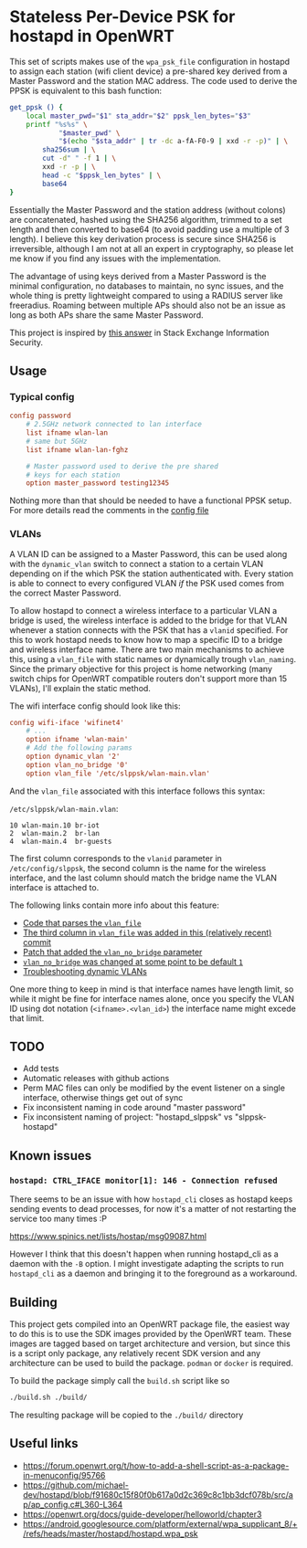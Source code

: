 # Stateless Per-Device PSK for hostapd in OpenWRT

This set of scripts makes use of the `wpa_psk_file` configuration
in hostapd to assign each station (wifi client device) a pre-shared
key derived from a Master Password and the station MAC address. The
code used to derive the PPSK is equivalent to this bash function:

```bash
get_ppsk () {
    local master_pwd="$1" sta_addr="$2" ppsk_len_bytes="$3"
    printf "%s%s" \
            "$master_pwd" \
            "$(echo "$sta_addr" | tr -dc a-fA-F0-9 | xxd -r -p)" | \
        sha256sum | \
        cut -d" " -f 1 | \
        xxd -r -p | \
        head -c "$ppsk_len_bytes" | \
        base64
}
```

Essentially the Master Password and the station address (without
colons) are concatenated, hashed using the SHA256 algorithm,
trimmed to a set length and then converted to base64 (to avoid
padding use a multiple of 3 length). I believe this key derivation
process is secure since SHA256 is irreversible, although I am not
at all an expert in cryptography, so please let me know if you find
any issues with the implementation.

The advantage of using keys derived from a Master Password is the
minimal configuration, no databases to maintain, no sync issues, and
the whole thing is pretty lightweight compared to using a RADIUS server
like freeradius. Roaming between multiple APs should also not be an
issue as long as both APs share the same Master Password.

This project is inspired by
[this answer](https://security.stackexchange.com/a/266499/193181)
in Stack Exchange Information Security.

## Usage

### Typical config

```conf
config password
    # 2.5GHz network connected to lan interface
    list ifname wlan-lan
    # same but 5GHz
    list ifname wlan-lan-fghz

    # Master password used to derive the pre shared
    # keys for each station
    option master_password testing12345
```

Nothing more than that should be needed to have a functional PPSK
setup. For more details read the comments in the
[config file](./files/etc/config/slppsk)

### VLANs

A VLAN ID can be assigned to a Master Password, this can be used
along with the `dynamic_vlan` switch to connect a station to a certain
VLAN depending on if the which PSK the station authenticated with.
Every station is able to connect to every configured VLAN _if_ the PSK
used comes from the correct Master Password.

To allow hostapd to connect a wireless interface to a particular
VLAN a bridge is used, the wireless interface is added to
the bridge for that VLAN whenever a station connects with
the PSK that has a `vlanid` specified. For this to work
hostapd needs to know how to map a specific ID to a bridge
and wireless interface name. There are two main mechanisms to
achieve this, using a `vlan_file` with static names or
dynamically trough `vlan_naming`. Since the primary objective
for this project is home networking (many switch chips for OpenWRT
compatible routers don't support more than 15 VLANs), I'll
explain the static method.

The wifi interface config should look like this:

```conf
config wifi-iface 'wifinet4'
    # ...
    option ifname 'wlan-main'
    # Add the following params
    option dynamic_vlan '2'
    option vlan_no_bridge '0'
    option vlan_file '/etc/slppsk/wlan-main.vlan'
```

And the `vlan_file` associated with this interface follows this
syntax:

`/etc/slppsk/wlan-main.vlan`:

```text
10 wlan-main.10 br-iot
2  wlan-main.2  br-lan
4  wlan-main.4  br-guests
```

The first column corresponds to the `vlanid` parameter in
`/etc/config/slppsk`, the second column is the name for the
wireless interface, and the last column should match the bridge
name the VLAN interface is attached to.

The following links contain more info about this feature:

* [Code that parses the `vlan_file`](https://w1.fi/cgit/hostap/tree/hostapd/config_file.c?id=4d663233e64f639998aab31195ab7c819164019c#n36)
* [The third column in `vlan_file` was added in this (relatively recent) commit](https://w1.fi/cgit/hostap/commit/?id=4d663233e64f639998aab31195ab7c819164019c)
* [Patch that added the `vlan_no_bridge` parameter](https://github.com/openwrt/openwrt/blob/openwrt-21.02/package/network/services/hostapd/patches/710-vlan_no_bridge.patch)
* [`vlan_no_bridge` was changed at some point to be default `1`](https://github.com/openwrt/openwrt/issues/9944)
* [Troubleshooting dynamic VLANs](https://openwrt.org/docs/guide-user/network/wifi/wireless.security.8021x#how_it_workstroubleshooting)

One more thing to keep in mind is that interface names have length
limit, so while it might be fine for interface names alone,
once you specify the VLAN ID using dot notation (`<ifname>.<vlan_id>`)
the interface name might excede that limit.

## TODO

* Add tests
* Automatic releases with github actions
* Perm MAC files can only be modified by the event listener on a single interface, otherwise things get out of sync
* Fix inconsistent naming in code around "master password"
* Fix inconsistent naming of project: "hostapd_slppsk" vs "slppsk-hostapd"

## Known issues

### `hostapd: CTRL_IFACE monitor[1]: 146 - Connection refused`

There seems to be an issue with how `hostapd_cli` closes as hostapd
keeps sending events to dead processes, for now it's a matter of
not restarting the service too many times :P

https://www.spinics.net/lists/hostap/msg09087.html

However I think that this doesn't happen when running hostapd_cli as a
daemon with the `-B` option. I might investigate adapting the scripts
to run `hostapd_cli` as a daemon and bringing it to the foreground
as a workaround.

## Building

This project gets compiled into an OpenWRT package file, the easiest
way to do this is to use the SDK images provided by the OpenWRT team.
These images are tagged based on target architecture and version, but
since this is a script only package, any relatively recent SDK
version and any architecture can be used to build the package. `podman`
or `docker` is required.

To build the package simply call the `build.sh` script like so

```sh
./build.sh ./build/
```

The resulting package will be copied to the `./build/` directory

## Useful links

* https://forum.openwrt.org/t/how-to-add-a-shell-script-as-a-package-in-menuconfig/95766
* https://github.com/michael-dev/hostapd/blob/f91680c15f80f0b617a0d2c369c8c1bb3dcf078b/src/ap/ap_config.c#L360-L364
* https://openwrt.org/docs/guide-developer/helloworld/chapter3
* https://android.googlesource.com/platform/external/wpa_supplicant_8/+/refs/heads/master/hostapd/hostapd.wpa_psk

